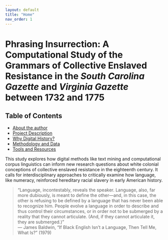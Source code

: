 ```yaml
---
layout: default
title: "Home"
nav_order: 1
---
```


# Phrasing Insurrection: A Computational Study of the Grammars of Collective Enslaved Resistance in the *South Carolina Gazette* and *Virginia Gazette* between 1732 and 1775


## Table of Contents
- [About the author](about.md)
- [Project Description](project-description.md)
- [Why Digital History?](why-digital-history.md)
- [Methodology and Data](methodology-and-data.md)
- [Tools and Resources](tools-and-resources.md)

This study explores how digital methods like text mining and computational corpus linguistics can inform new research questions about white colonial conceptions of collective enslaved resistance in the eighteenth century. It calls for interdisciplinary approaches to critically examine how language, like numeracy, reinforced hereditary racial slavery in early American history. 

> “Language, incontestably, reveals the speaker. Language, also, far more dubiously, is meant to define the other—and, in this case, the other is refusing to be defined by a language that has never been able to recognize him. People evolve a language in order to describe and thus control their circumstances, or in order not to be submerged by a reality that they cannot articulate. (And, if they cannot articulate it, they are submerged.)”  
> — James Baldwin, “If Black English Isn’t a Language, Then Tell Me, What Is?” (1979)
